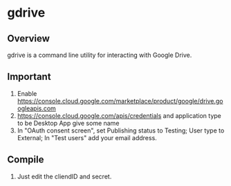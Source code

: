 gdrive
======


## Overview
gdrive is a command line utility for interacting with Google Drive.

## Important

1. Enable https://console.cloud.google.com/marketplace/product/google/drive.googleapis.com
2. https://console.cloud.google.com/apis/credentials and application type to be Desktop App give some name
3. In "OAuth consent screen", set Publishing status to Testing; User type to External; In "Test users" add your email address.


## Compile

1. Just edit the cliendID and secret.
